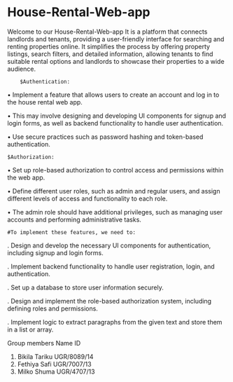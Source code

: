 # House-Rental-Web-app

Welcome to our House-Rental-Web-app It is a platform that connects landlords and tenants, providing a user-friendly interface for searching and renting properties online. It simplifies the process by offering property listings, search filters, and detailed information, allowing tenants to find suitable rental options and landlords to showcase their properties to a wide audience. 

 	 	$Authentication:  
• Implement a feature that allows users to create an account and log in to the house rental web app. 

• This may involve designing and developing UI components for signup and login forms, as well as backend functionality to handle user authentication.

• Use secure practices such as password hashing and token-based authentication.

 	$Authorization:
• Set up role-based authorization to control access and permissions within the web app. 

• Define different user roles, such as admin and regular users, and assign different levels of access and functionality to each role.

• The admin role should have additional privileges, such as managing user accounts and performing administrative tasks.

 	#To implement these features, we need to:
.	Design and develop the necessary UI components for authentication, including signup and login forms.

.	Implement backend functionality to handle user registration, login, and authentication.

.	Set up a database to store user information securely.

.	Design and implement the role-based authorization system, including defining roles and permissions.

.	Implement logic to extract paragraphs from the given text and store them in a list or array.





Group members
	Name	                     ID
1. Bikila Tariku             UGR/8089/14 
2. Fethiya Safi 	           UGR/7007/13
3. Milko Shuma	             UGR/4707/13
   

